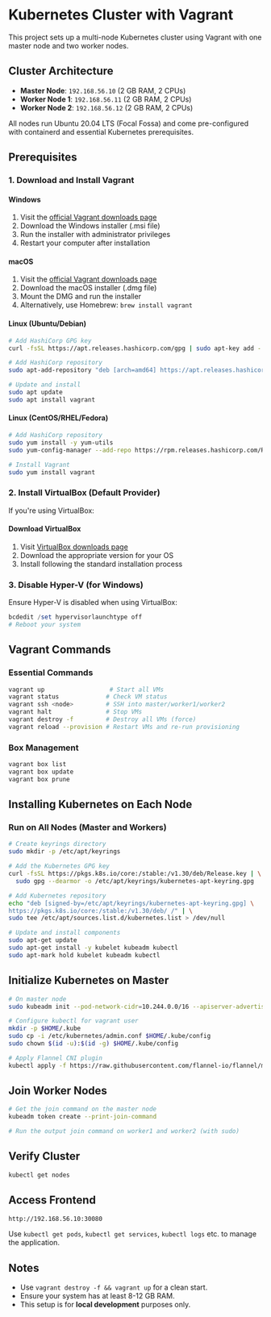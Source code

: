 # Kubernetes Cluster with Vagrant

This project sets up a multi-node Kubernetes cluster using Vagrant with one master node and two worker nodes.

## Cluster Architecture

* **Master Node**: `192.168.56.10` (2 GB RAM, 2 CPUs)
* **Worker Node 1**: `192.168.56.11` (2 GB RAM, 2 CPUs)
* **Worker Node 2**: `192.168.56.12` (2 GB RAM, 2 CPUs)

All nodes run Ubuntu 20.04 LTS (Focal Fossa) and come pre-configured with containerd and essential Kubernetes prerequisites.

## Prerequisites

### 1. Download and Install Vagrant

#### Windows

1. Visit the [official Vagrant downloads page](https://www.vagrantup.com/downloads)
2. Download the Windows installer (.msi file)
3. Run the installer with administrator privileges
4. Restart your computer after installation

#### macOS

1. Visit the [official Vagrant downloads page](https://www.vagrantup.com/downloads)
2. Download the macOS installer (.dmg file)
3. Mount the DMG and run the installer
4. Alternatively, use Homebrew: `brew install vagrant`

#### Linux (Ubuntu/Debian)

```bash
# Add HashiCorp GPG key
curl -fsSL https://apt.releases.hashicorp.com/gpg | sudo apt-key add -

# Add HashiCorp repository
sudo apt-add-repository "deb [arch=amd64] https://apt.releases.hashicorp.com $(lsb_release -cs) main"

# Update and install
sudo apt update
sudo apt install vagrant
```

#### Linux (CentOS/RHEL/Fedora)

```bash
# Add HashiCorp repository
sudo yum install -y yum-utils
sudo yum-config-manager --add-repo https://rpm.releases.hashicorp.com/RHEL/hashicorp.repo

# Install Vagrant
sudo yum install vagrant
```

### 2. Install VirtualBox (Default Provider)

If you're using VirtualBox:

#### Download VirtualBox

1. Visit [VirtualBox downloads page](https://www.virtualbox.org/wiki/Downloads)
2. Download the appropriate version for your OS
3. Install following the standard installation process

### 3. Disable Hyper-V (for Windows)

Ensure Hyper-V is disabled when using VirtualBox:

```powershell
bcdedit /set hypervisorlaunchtype off
# Reboot your system
```

## Vagrant Commands

### Essential Commands

```bash
vagrant up                  # Start all VMs
vagrant status             # Check VM status
vagrant ssh <node>         # SSH into master/worker1/worker2
vagrant halt               # Stop VMs
vagrant destroy -f         # Destroy all VMs (force)
vagrant reload --provision # Restart VMs and re-run provisioning
```

### Box Management

```bash
vagrant box list
vagrant box update
vagrant box prune
```

## Installing Kubernetes on Each Node

### Run on All Nodes (Master and Workers)

```bash
# Create keyrings directory
sudo mkdir -p /etc/apt/keyrings

# Add the Kubernetes GPG key
curl -fsSL https://pkgs.k8s.io/core:/stable:/v1.30/deb/Release.key | \
  sudo gpg --dearmor -o /etc/apt/keyrings/kubernetes-apt-keyring.gpg

# Add Kubernetes repository
echo "deb [signed-by=/etc/apt/keyrings/kubernetes-apt-keyring.gpg] \
https://pkgs.k8s.io/core:/stable:/v1.30/deb/ /" | \
sudo tee /etc/apt/sources.list.d/kubernetes.list > /dev/null

# Update and install components
sudo apt-get update
sudo apt-get install -y kubelet kubeadm kubectl
sudo apt-mark hold kubelet kubeadm kubectl
```

## Initialize Kubernetes on Master

```bash
# On master node
sudo kubeadm init --pod-network-cidr=10.244.0.0/16 --apiserver-advertise-address=192.168.56.10

# Configure kubectl for vagrant user
mkdir -p $HOME/.kube
sudo cp -i /etc/kubernetes/admin.conf $HOME/.kube/config
sudo chown $(id -u):$(id -g) $HOME/.kube/config

# Apply Flannel CNI plugin
kubectl apply -f https://raw.githubusercontent.com/flannel-io/flannel/master/Documentation/kube-flannel.yml
```

## Join Worker Nodes

```bash
# Get the join command on the master node
kubeadm token create --print-join-command

# Run the output join command on worker1 and worker2 (with sudo)
```

## Verify Cluster

```bash
kubectl get nodes
```

## Access Frontend

```bash
http://192.168.56.10:30080
```

Use `kubectl get pods`, `kubectl get services`, `kubectl logs` etc. to manage the application.

## Notes

* Use `vagrant destroy -f && vagrant up` for a clean start.
* Ensure your system has at least 8-12 GB RAM.
* This setup is for **local development** purposes only.
